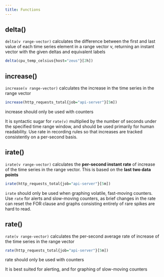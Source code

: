 ```yaml
---
title: Functions
---
```


## delta()

`delta(v range-vector)` calculates the difference between the first and last value of each time series element in a range vector v, returning an instant vector with the given deltas and equivalent labels

```r
delta(cpu_temp_celsius{host="zeus"}[2h])
```

## increase()

`increase(v range-vector)` calculates the increase in the time series in the range vector

```r
increase(http_requests_total{job="api-server"}[5m])
```

increase should only be used with counters

It is syntactic sugar for `rate(v)` multiplied by the number of seconds under the specified time range window, and should be used primarily for human readability. Use rate in recording rules so that increases are tracked consistently on a per-second basis.

## irate()

`irate(v range-vector)` calculates the **per-second instant rate** of increase of the time series in the range vector. This is based on the **last two data points**

```r
irate(http_requests_total{job="api-server"}[5m])
```

`irate` should only be used when graphing volatile, fast-moving counters. Use `rate` for alerts and slow-moving counters, as brief changes in the rate can reset the FOR clause and graphs consisting entirely of rare spikes are hard to read.

## rate()

`rate(v range-vector)` calculates the per-second average rate of increase of the time series in the range vector

```r
rate(http_requests_total{job="api-server"}[5m])
```

rate should only be used with counters

It is best suited for alerting, and for graphing of slow-moving counters

